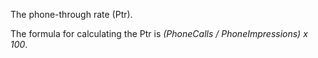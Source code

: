 The phone-through rate (Ptr).

The formula for calculating the Ptr is *(PhoneCalls / PhoneImpressions) x 100*.


